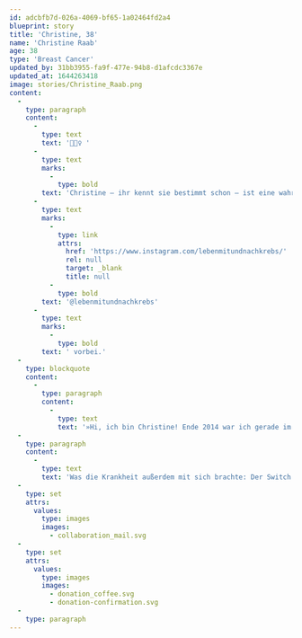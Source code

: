 ```yaml
---
id: adcbfb7d-026a-4069-bf65-1a02464fd2a4
blueprint: story
title: 'Christine, 38'
name: 'Christine Raab'
age: 38
type: 'Breast Cancer'
updated_by: 31bb3955-fa9f-477e-94b8-d1afcdc3367e
updated_at: 1644263418
image: stories/Christine_Raab.png
content:
  -
    type: paragraph
    content:
      -
        type: text
        text: '🧘🏻‍♀️ '
      -
        type: text
        marks:
          -
            type: bold
        text: 'Christine – ihr kennt sie bestimmt schon – ist eine wahre Power-Frau, sie ist Krebsbloggerin, Yoga-Lehrerin und ganzheitlicher Coach! Aufklärung und Unterstützung für Krebspatient:innen sind ihr eine Herzensangelegenheit. Christine war 32, als sie die Diagnose bekam, heute ist sie 38 und Krebsfrei. Schaut doch mal auf ihrem neuen Account '
      -
        type: text
        marks:
          -
            type: link
            attrs:
              href: 'https://www.instagram.com/lebenmitundnachkrebs/'
              rel: null
              target: _blank
              title: null
          -
            type: bold
        text: '@lebenmitundnachkrebs'
      -
        type: text
        marks:
          -
            type: bold
        text: ' vorbei.'
  -
    type: blockquote
    content:
      -
        type: paragraph
        content:
          -
            type: text
            text: '»Hi, ich bin Christine! Ende 2014 war ich gerade im dritten Jahr meiner Selbstständigkeit als Make-up Artist und Schwimmlehrerin und frisch verheiratet als die Diagnose Brustkrebs mein Leben über den Haufen warf. Gut 6 Wochen voller Arzttermine, Untersuchungen und Besprechungen (von Kinderwunschklinik, über Perücke aussuchen zu „Schwimmlehrer einstellen und alles organisieren“) bis es dann mit dem vollen schulmedizinischen Programm losging. Eizellen vorsorglich einfrieren lassen (auf eigene Kosten), OP im Achselbereich, Chemotherapie, brusterhaltende OP und Bestrahlung. Da ich durch die Selbstständigkeit mit sehr vielen Menschen zu tun hatte, entschied ich mich von Anfang an dazu meine Geschichte öffentlich zu machen und habe die komplette Zeit auf YouTube dokumentiert.'
  -
    type: paragraph
    content:
      -
        type: text
        text: 'Was die Krankheit außerdem mit sich brachte: Der Switch von konventioneller Kosmetik auf Naturkosmetik und vegane Produkte (wenn man mal sieht wie viele Inhaltsstoffe den Zusatz tragen „könnte krebserregend sein“…) und die Entscheidung eine Ausbildung zur Yogalehrerin zu machen. Inzwischen habe ich 5 Jahre Antihormontherapie hinter mir und bin nun seit fast einem Jahr in der Pause und hoffe, dass sich der Kinderwunsch nun erfüllen kann. Ich bin gesund und unterstütze und begleite nun andere Menschen als Yogalehrerin und ganzheitlicher Coach. Ein besonderes Herzensthema ist mein Onlinekurs für (ehemalige) Krebspatient:innen, der sowohl die Zeit während als auch nach der Therapie mit Ansätzen aus der Yogaphilosophie ganzheitlich unterstützt.«'
  -
    type: set
    attrs:
      values:
        type: images
        images:
          - collaboration_mail.svg
  -
    type: set
    attrs:
      values:
        type: images
        images:
          - donation_coffee.svg
          - donation-confirmation.svg
  -
    type: paragraph
---
```

